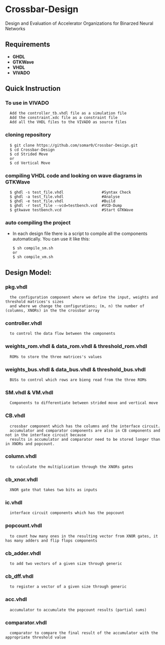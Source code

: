 # Crossbar-Design
Design and Evaluation of Accelerator Organizations for Binarzed Neural Networks

## Requirements
* **GHDL**
* **GTKWave**
* **VHDL**
* **VIVADO**

## Quick Instruction

### To use in VIVADO 
      
      Add the controller_tb.vhdl file as a simulation file
      Add the constraint.xdc file as a constraint file
      Add all the VHDL files to the VIVADO as source files 
      
### cloning repository

      $ git clone https://github.com/somar0/Crossbar-Design.git
      $ cd Crossbar-Design
      $ cd Strided Move
      or
      $ cd Vertical Move

### compiling VHDL code and looking on wave diagrams in GTKWave

      $ ghdl -s test_file.vhdl                 #Syntax Check  
      $ ghdl -a test_file.vhdl                 #Analyse  
      $ ghdl -e test_file.vhdl                 #Build   
      $ ghdl -r test_file --vcd=testbench.vcd  #VCD-Dump  
      $ gtkwave testbench.vcd                  #Start GTKWave  

### auto compiling the project

* In each design file there is a script to compile all the components automatically. You can use it like this:

      $ sh compile_sm.sh
      or
      $ sh compile_vm.sh


## Design Model:

### pkg.vhdl

      the configuration component where we define the input, weights and threshold matrices's sizes 
      and where we change the configurations; (m, n) the number of (columns, XNORs) in the the crossbar array

### controller.vhdl
      to control the data flow between the components

### weights_rom.vhdl & data_rom.vhdl & threshold_rom.vhdl
      ROMs to store the three matrices's values

### weights_bus.vhdl & data_bus.vhdl & threshold_bus.vhdl
      BUSs to control which rows are bieng read from the three ROMs

### SM.vhdl & VM.vhdl
      Components to differentiate between strided move and vertical move 

### CB.vhdl
      crossbar component which has the columns and the interface circuit.
      accumulator and comparator components are also in CB components and not in the interface circuit because 
      results in accumulator and comparator need to be stored longer than in XNORs and popcount.

### column.vhdl
      to calculate the multiplication through the XNORs gates

### cb_xnor.vhdl 
      XNOR gate that takes two bits as inputs

### ic.vhdl
      interface circuit components which has the popcount

### popcount.vhdl
      to count how many ones in the resulting vector from XNOR gates, it has many adders and flip flops components

### cb_adder.vhdl
      to add two vectors of a given size through generic

### cb_dff.vhdl
      to register a vector of a given size through generic

### acc.vhdl
      accumulator to accumulate the popcount results (partial sums)

### comparator.vhdl
      comparator to compare the final result of the accumulator with the appropriate threshold value 



